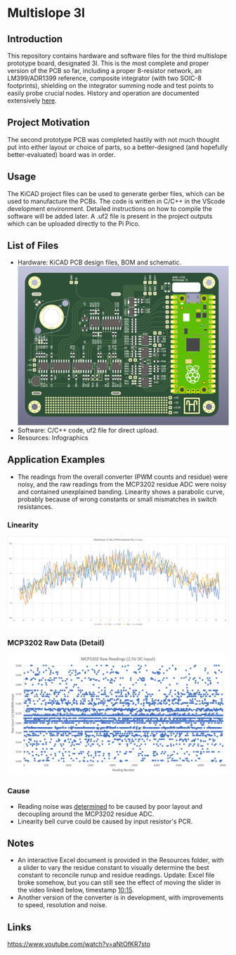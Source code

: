 # Multislope 3I 
## Introduction
This repository contains hardware and software files for the third multislope prototype board, designated 3I. This is the most complete and proper version of the PCB so far, including a proper 8-resistor network, an LM399/ADR1399 reference, composite integrator (with two SOIC-8 footprints), shielding on the integrator summing node and test points to easily probe crucial nodes. 
History and operation are documented extensively [here](https://hackaday.io/project/190528-multislope-adc).
## Project Motivation
The second prototype PCB was completed hastily with not much thought put into either layout or choice of parts, so a better-designed (and hopefully better-evaluated) board was in order. 
## Usage
The KiCAD project files can be used to generate gerber files, which can be used to manufacture the PCBs. The code is written in C/C++ in the VScode development environment. Detailed instructions on how to compile the software will be added later. A .uf2 file is present in the project outputs which can be uploaded directly to the Pi Pico. 
## List of Files
- Hardware: KiCAD PCB design files, BOM and schematic. 
![Front side of the PCB](https://github.com/NNNILabs/Multislope-3I/blob/main/Resources/front.PNG)
- Software: C/C++ code, uf2 file for direct upload. 
- Resources: Infographics
## Application Examples
- The readings from the overall converter (PWM counts and residue) were noisy, and the raw readings from the MCP3202 residue ADC were noisy and contained unexplained banding. Linearity shows a parabolic curve, probably because of wrong constants or small mismatches in switch resistances. 
### Linearity
![Linearity](https://github.com/NNNILabs/Multislope-3I/blob/main/Resources/linearity.png)
### MCP3202 Raw Data (Detail)
![Noise](https://github.com/NNNILabs/Multislope-3I/blob/main/Resources/noise.PNG)
### Cause
- Reading noise was [determined](https://hackaday.io/project/190528-multislope-adc/log/218489-a-path-forward) to be caused by poor layout and decoupling around the MCP3202 residue ADC. 
- Linearity bell curve could be caused by input resistor's PCR.
## Notes
- An interactive Excel document is provided in the Resources folder, with a slider to vary the residue constant to visually determine the best constant to reconcile runup and residue readings. Update: Excel file broke somehow, but you can still see the effect of moving the slider in the video linked below, timestamp [10:15](https://youtu.be/aNtOfKR7sto?t=615).
- Another version of the converter is in development, with improvements to speed, resolution and noise. 
## Links
https://www.youtube.com/watch?v=aNtOfKR7sto
